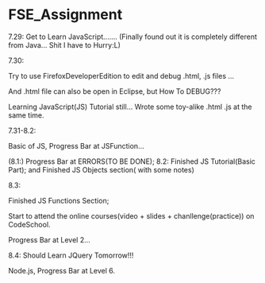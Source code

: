 # FSE_Assignment

7.29: 
Get to Learn JavaScript....... (Finally found out it is completely different from Java... Shit I have to Hurry:L)

7.30:

Try to use FirefoxDeveloperEdition to edit and debug .html, .js files ...

And .html file can also be open in Eclipse, but How To DEBUG??? <TO BE DONE>

Learning JavaScript(JS) Tutorial still... Wrote some toy-alike .html .js at the same time.

7.31-8.2: 

Basic of JS, Progress Bar at JSFunction...

(8.1:) Progress Bar at ERRORS(TO BE DONE);
8.2: Finished JS Tutorial(Basic Part);  and Finished JS Objects section( with some notes) 

8.3:

Finished JS Functions Section; 

Start to attend the online courses(video + slides + chanllenge(practice)) on CodeSchool.

Progress Bar at Level 2...

8.4:
Should Learn JQuery Tomorrow!!!

Node.js, Progress Bar at Level 6.